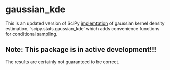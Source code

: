 # gaussian_kde

This is an updated version of SciPy [implemtation](https://docs.scipy.org/doc/scipy/reference/generated/scipy.stats.gaussian_kde.html) of gaussian kernel density estimation, `scipy.stats.gaussian_kde' which adds convenience functions for conditional sampling.

## Note: This package is in active development!!!

The results are certainly not guaranteed to be correct.